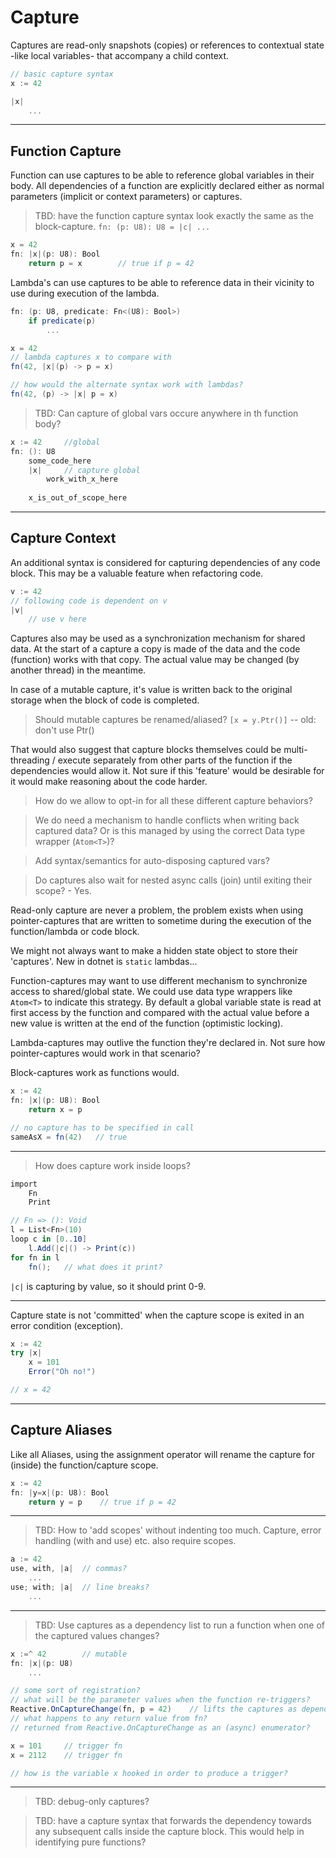 # Capture

Captures are read-only snapshots (copies) or references to contextual state -like local variables- that accompany a child context.

```csharp
// basic capture syntax
x := 42

|x|
    ...
```

---

## Function Capture

Function can use captures to be able to reference global variables in their body. All dependencies of a function are explicitly declared either as normal parameters (implicit or context parameters) or captures.

> TBD: have the function capture syntax look exactly the same as the block-capture. `fn: (p: U8): U8 = |c| ...`

```csharp
x = 42
fn: |x|(p: U8): Bool
    return p = x        // true if p = 42
```

Lambda's can use captures to be able to reference data in their vicinity to use during execution of the lambda.

```csharp
fn: (p: U8, predicate: Fn<(U8): Bool>)
    if predicate(p)
        ...

x = 42
// lambda captures x to compare with
fn(42, |x|(p) -> p = x)

// how would the alternate syntax work with lambdas?
fn(42, (p) -> |x| p = x)
```

> TBD: Can capture of global vars occure anywhere in th function body?

```csharp
x := 42     //global
fn: (): U8
    some_code_here
    |x|     // capture global
        work_with_x_here
    
    x_is_out_of_scope_here
```

---

## Capture Context

An additional syntax is considered for capturing dependencies of any code block. This may be a valuable feature when refactoring code.

```csharp
v := 42
// following code is dependent on v
|v|
    // use v here
```

Captures also may be used as a synchronization mechanism for shared data. At the start of a capture a copy is made of the data and the code (function) works with that copy. The actual value may be changed (by another thread) in the meantime.

In case of a mutable capture, it's value is written back to the original storage when the block of code is completed.

> Should mutable captures be renamed/aliased? `[x = y.Ptr()]`   -- old: don't use Ptr()

That would also suggest that capture blocks themselves could be multi-threading / execute separately from other parts of the function if the dependencies would allow it. Not sure if this 'feature' would be desirable for it would make reasoning about the code harder.

> How do we allow to opt-in for all these different capture behaviors?

> We do need a mechanism to handle conflicts when writing back captured data? Or is this managed by using the correct Data type wrapper (`Atom<T>`)?

> Add syntax/semantics for auto-disposing captured vars?

> Do captures also wait for nested async calls (join) until exiting their scope? - Yes.

Read-only capture are never a problem, the problem exists when using pointer-captures that are written to sometime during the execution of the function/lambda or code block.

We might not always want to make a hidden state object to store their 'captures'. New in dotnet is `static` lambdas...

Function-captures may want to use different mechanism to synchronize access to shared/global state. We could use data type wrappers like `Atom<T>` to indicate this strategy. By default a global variable state is read at first access by the function and compared with the actual value before a new value is written at the end of the function (optimistic locking).

Lambda-captures may outlive the function they're declared in. Not sure how pointer-captures would work in that scenario?

Block-captures work as functions would.

```csharp
x := 42
fn: |x|(p: U8): Bool
    return x = p

// no capture has to be specified in call
sameAsX = fn(42)   // true
```

---

> How does capture work inside loops?

```csharp
import
    Fn
    Print

// Fn => (): Void
l = List<Fn>(10)
loop c in [0..10]
    l.Add(|c|() -> Print(c))
for fn in l
    fn();   // what does it print?
```

`|c|` is capturing by value, so it should print 0-9.

---

Capture state is not 'committed' when the capture scope is exited in an error condition (exception).

```csharp
x := 42
try |x|
    x = 101
    Error("Oh no!")

// x = 42
```

---

## Capture Aliases

Like all Aliases, using the assignment operator will rename the capture for (inside) the function/capture scope.

```csharp
x := 42
fn: |y=x|(p: U8): Bool
    return y = p    // true if p = 42
```

---

> TBD: How to 'add scopes' without indenting too much. Capture, error handling (with and use) etc. also require scopes.

```csharp
a := 42
use, with, |a|  // commas?
    ...
use; with; |a|  // line breaks?
    ...
```

---

> TBD: Use captures as a dependency list to run a function when one of the captured values changes?

```csharp
x :=^ 42        // mutable
fn: |x|(p: U8)
    ...

// some sort of registration?
// what will be the parameter values when the function re-triggers?
Reactive.OnCaptureChange(fn, p = 42)    // lifts the captures as dependencies
// what happens to any return value from fn?
// returned from Reactive.OnCaptureChange as an (async) enumerator?

x = 101     // trigger fn
x = 2112    // trigger fn

// how is the variable x hooked in order to produce a trigger?
```

---

> TBD: debug-only captures?

> TBD: have a capture syntax that forwards the dependency towards any subsequent calls inside the capture block. This would help in identifying pure functions?
